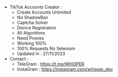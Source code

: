- TikTok Accounts Creator :
  - Create Accounts Unlimited
  - No ShadowBan
  - Captcha Solver
  - Device Registration
  - All Algorithms
  - Need Proxies
  - Working 100%
  - 100% Requests No Selenium
  - Updated In : 27/11/2023
- Contact :
  - TeleGram : https://t.me/WHI3PER
  - InstaGram : https://instagram.com/whisper_dev
